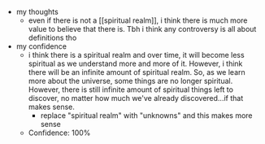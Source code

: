   * my thoughts
    * even if there is not a [[spiritual realm]], i think there is much more value to believe that there is. Tbh i think any controversy is all about definitions tho
  * my confidence
    * i think there is a spiritual realm and over time, it will become less spiritual as we understand more and more of it. However, i think there will be an infinite amount of spiritual realm. So, as we learn more about the universe, some things are no longer spiritual. However, there is still infinite amount of spiritual things left to discover, no matter how much we've already discovered...if that makes sense.
      * replace "spiritual realm" with "unknowns" and this makes more sense
    * Confidence: 100%